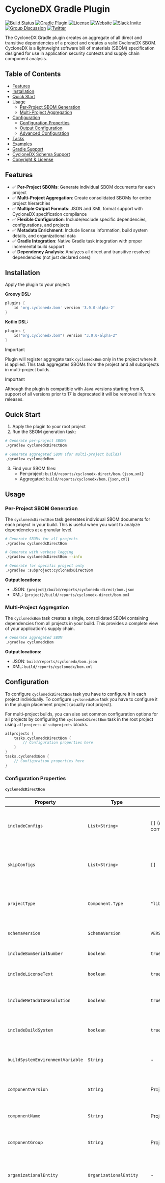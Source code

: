 # CycloneDX Gradle Plugin

[![Build Status](https://github.com/CycloneDX/cyclonedx-gradle-plugin/workflows/Build%20CI/badge.svg)](https://github.com/CycloneDX/cyclonedx-gradle-plugin/actions?workflow=Build+CI)
[![Gradle Plugin](https://img.shields.io/maven-metadata/v?label=Gradle%20Plugin&metadataUrl=https%3A%2F%2Fplugins.gradle.org%2Fm2%2Forg%2Fcyclonedx%2Fbom%2Forg.cyclonedx.bom.gradle.plugin%2Fmaven-metadata.xml)](https://plugins.gradle.org/plugin/org.cyclonedx.bom)
[![License](https://img.shields.io/badge/license-Apache%202.0-brightgreen.svg)](LICENSE)
[![Website](https://img.shields.io/badge/https://-cyclonedx.org-blue.svg)](https://cyclonedx.org/)
[![Slack Invite](https://img.shields.io/badge/Slack-Join-blue?logo=slack&labelColor=393939)](https://cyclonedx.org/slack/invite)
[![Group Discussion](https://img.shields.io/badge/discussion-groups.io-blue.svg)](https://groups.io/g/CycloneDX)
[![Twitter](https://img.shields.io/twitter/url/http/shields.io.svg?style=social&label=Follow)](https://twitter.com/CycloneDX_Spec)

The CycloneDX Gradle plugin creates an aggregate of all direct and transitive dependencies of a project
and creates a valid CycloneDX SBOM. CycloneDX is a lightweight software bill of materials
(SBOM) specification designed for use in application security contexts and supply chain component analysis.

## Table of Contents

- [Features](#features)
- [Installation](#installation)
- [Quick Start](#quick-start)
- [Usage](#usage)
    - [Per-Project SBOM Generation](#per-project-sbom-generation)
    - [Multi-Project Aggregation](#multi-project-aggregation)
- [Configuration](#configuration)
    - [Configuration Properties](#configuration-properties)
    - [Output Configuration](#output-configuration)
    - [Advanced Configuration](#advanced-configuration)
- [Tasks](#tasks)
- [Examples](#examples)
- [Gradle Support](#gradle-support)
- [CycloneDX Schema Support](#cyclonedx-schema-support)
- [Copyright & License](#copyright--license)

## Features

- ✅ **Per-Project SBOMs**: Generate individual SBOM documents for each project
- ✅ **Multi-Project Aggregation**: Create consolidated SBOMs for entire project hierarchies
- ✅ **Multiple Output Formats**: JSON and XML format support with CycloneDX specification compliance
- ✅ **Flexible Configuration**: Include/exclude specific dependencies, configurations, and projects
- ✅ **Metadata Enrichment**: Include license information, build system details, and organizational data
- ✅ **Gradle Integration**: Native Gradle task integration with proper incremental build support
- ✅ **Dependency Analysis**: Analyzes all direct and transitive resolved dependencies (not just declared ones)

## Installation

Apply the plugin to your project:

**Groovy DSL:**

```groovy
plugins {
    id 'org.cyclonedx.bom' version '3.0.0-alpha-2'
}
```

**Kotlin DSL:**

```kotlin
plugins {
    id("org.cyclonedx.bom") version "3.0.0-alpha-2"
}
```

> [!IMPORTANT]
> Plugin will register aggregate task `cyclonedxBom` only in the project where it is applied. This task
> aggregates SBOMs from the project and all subprojects in multi-project builds.

> [!IMPORTANT]
> Although the plugin is compatible with Java versions starting from 8, support of all versions prior to 17 is
> deprecated it will be removed in future releases.

## Quick Start

1. Apply the plugin to your root project
2. Run the SBOM generation task:

```bash
# Generate per-project SBOMs
./gradlew cyclonedxDirectBom

# Generate aggregated SBOM (for multi-project builds)
./gradlew cyclonedxBom
```

3. Find your SBOM files:
    - Per-project: `build/reports/cyclonedx-direct/bom.{json,xml}`
    - Aggregated: `build/reports/cyclonedx/bom.{json,xml}`

## Usage

### Per-Project SBOM Generation

The `cyclonedxDirectBom` task generates individual SBOM documents for each project in your build. This is useful when
you want
to analyze dependencies at a granular level.

```bash
# Generate SBOMs for all projects
./gradlew cyclonedxDirectBom

# Generate with verbose logging
./gradlew cyclonedxDirectBom --info

# Generate for specific project only
./gradlew :subproject:cyclonedxDirectBom
```

**Output locations:**

- JSON: `{project}/build/reports/cyclonedx-direct/bom.json`
- XML: `{project}/build/reports/cyclonedx-direct/bom.xml`

### Multi-Project Aggregation

The `cyclonedxBom` task creates a single, consolidated SBOM containing dependencies from all projects in your
build. This provides a complete view of your application's supply chain.

```bash
# Generate aggregated SBOM
./gradlew cyclonedxBom
```

**Output locations:**

- JSON: `build/reports/cyclonedx/bom.json`
- XML: `build/reports/cyclonedx/bom.xml`

## Configuration

To configure `cyclonedxDirectBom` task you have to configure it in each project individually. To configure
`cyclonedxBom` task you have to configure it in the plugin placement project (usually root project).

For multi-project builds, you can also set common configuration options for all projects by configuring the
`cyclonedxDirectBom` task in the root project using `allprojects` or `subprojects` blocks.
```kotlin
allprojects {
    tasks.cyclonedxDirectBom {
        // Configuration properties here
    }
}
tasks.cyclonedxBom {
    // Configuration properties here
}
```

### Configuration Properties

#### `cyclonedxDirectBom`

| Property                         | Type                      | Default                   | Description                                                                        |
|----------------------------------|---------------------------|---------------------------|------------------------------------------------------------------------------------|
| `includeConfigs`                 | `List<String>`            | `[]` (all configurations) | Configurations to include in SBOM generation. Supports regex patterns              |
| `skipConfigs`                    | `List<String>`            | `[]`                      | Configurations to exclude from SBOM generation. Supports regex patterns            |
| `projectType`                    | `Component.Type`          | `"library"`               | Type of project (`"application"`, `"library"`, `"framework"`, `"container"`, etc.) |
| `schemaVersion`                  | `SchemaVersion`           | `VERSION_16`              | CycloneDX schema version to use                                                    |
| `includeBomSerialNumber`         | `boolean`                 | `true`                    | Include unique BOM serial number                                                   |
| `includeLicenseText`             | `boolean`                 | `true`                    | Include full license text in components                                            |
| `includeMetadataResolution`      | `boolean`                 | `true`                    | Include complete metadata resolution for components                                |
| `includeBuildSystem`             | `boolean`                 | `true`                    | Include build system URL from CI environment                                       |
| `buildSystemEnvironmentVariable` | `String`                  | -                         | Custom environment variable for build system URL                                   |
| `componentVersion`               | `String`                  | Project version           | Override the main component version                                                |
| `componentName`                  | `String`                  | Project name              | Override the main component name                                                   |
| `componentGroup`                 | `String`                  | Project group             | Override the main component group                                                  |
| `organizationalEntity`           | `OrganizationalEntity`    | -                         | Organizational metadata for the project, including name, URLs, and contacts        |
| `externalReferences`             | `List<ExternalReference>` | Git remote URL            | External references for the project, such as documentation or issue trackers       |
| `licenseChoice`                  | `LicenseChoice`           | -                         | License information for the main component                                         |

#### `cyclonedxBom`

| Property                         | Type                      | Default                   | Description                                                                        |
|----------------------------------|---------------------------|---------------------------|------------------------------------------------------------------------------------|
| `projectType`                    | `Component.Type`          | `"library"`               | Type of project (`"application"`, `"library"`, `"framework"`, `"container"`, etc.) |
| `schemaVersion`                  | `SchemaVersion`           | `VERSION_16`              | CycloneDX schema version to use                                                    |
| `includeBomSerialNumber`         | `boolean`                 | `true`                    | Include unique BOM serial number                                                   |
| `includeLicenseText`             | `boolean`                 | `true`                    | Include full license text in components                                            |
| `includeBuildSystem`             | `boolean`                 | `true`                    | Include build system URL from CI environment                                       |
| `buildSystemEnvironmentVariable` | `String`                  | -                         | Custom environment variable for build system URL                                   |
| `componentVersion`               | `String`                  | Project version           | Override the main component version                                                |
| `componentName`                  | `String`                  | Project name              | Override the main component name                                                   |
| `componentGroup`                 | `String`                  | Project group             | Override the main component group                                                  |
| `organizationalEntity`           | `OrganizationalEntity`    | -                         | Organizational metadata for the project, including name, URLs, and contacts        |
| `externalReferences`             | `List<ExternalReference>` | Git remote URL            | External references for the project, such as documentation or issue trackers       |
| `licenseChoice`                  | `LicenseChoice`           | -                         | License information for the main component                                         |

### Output Configuration

Configure output files using explicit properties for each task. The plugin supports both JSON and XML formats
simultaneously or individually:

```kotlin
allprojects {
    tasks.cyclonedxDirectBom {
        // Configure JSON output (default: build/reports/cyclonedx/bom.json)
        jsonOutput.set(file("build/reports/cyclonedx/${project.name}-bom.json"))
        // Configure XML output (default: build/reports/cyclonedx/bom.xml)
        xmlOutput.set(file("build/reports/cyclonedx/${project.name}-bom.xml"))
    }
    tasks.cyclonedxBom {
        // Configure JSON output (default: build/reports/cyclonedx-aggregate/bom.json)
        jsonOutput.set(file("build/reports/cyclonedx-aggregate/${project.name}-bom.json"))
        // Configure XML output (default: build/reports/cyclonedx-aggregate/bom.xml)
        xmlOutput.set(file("build/reports/cyclonedx-aggregate/${project.name}-bom.xml"))
    }
}
```

#### Disabling Output Formats

To generate only one format, you can disable the other by unsetting its convention:

```kotlin
tasks.cyclonedxDirectBom {
    // Generate only JSON format
    xmlOutput.unsetConvention()
    // Or generate only XML format
    jsonOutput.unsetConvention()
}
tasks.cyclonedxBom {
    // Generate only JSON format
    xmlOutput.unsetConvention()
    // Or generate only XML format
    jsonOutput.unsetConvention()
}
```

### Advanced Configuration

```kotlin
tasks.cyclonedxDirectBom {
    // Include only runtime dependencies
    includeConfigs = ["runtimeClasspath", "compileClasspath"]

    // Exclude all test-related configurations using regex
    skipConfigs = [".*test.*", ".*Test.*"]

    // Skip specific projects from aggregation
    skipProjects = ["test-utils", "integration-tests"]

    // Set application metadata
    projectType = "application"
    componentName = "my-microservice"
    componentVersion = "2.0.0-SNAPSHOT"

    // Schema configuration
    schemaVersion = org.cyclonedx.model.schema.SchemaVersion.VERSION_16

    // Metadata options
    includeBomSerialNumber = true
    includeLicenseText = true
    includeMetadataResolution = true
    includeBuildSystem = true

    // Custom build system URL template
    buildSystemEnvironmentVariable = '${CI_PIPELINE_URL}/jobs/${CI_JOB_ID}'

    // Custom output locations
    jsonOutput = file("build/reports/sbom/${project.name}-sbom.json")
    xmlOutput = file("build/reports/sbom/${project.name}-sbom.xml")
}
```

## Tasks

| Task                 | Description                                        | Scope                    | Type                     | Output Location                   |
|----------------------|----------------------------------------------------|--------------------------|--------------------------|-----------------------------------|
| `cyclonedxDirectBom` | Generates per-project SBOM documents               | Individual projects      | `CyclonedxDirectTask`    | `build/reports/cyclonedx-direct/` |
| `cyclonedxBom`       | Generates aggregated SBOM for multi-project builds | Entire project hierarchy | `CyclonedxAggregateTask` | `build/reports/cyclonedx/`        |

Both tasks support:

- Incremental builds
- Parallel execution
- Configuration cache
- Build cache

## Examples

#### Simple Java Application

```kotlin
plugins {
    id("org.cyclonedx.bom") version "3.0.0-alpha-2"
    id("application")
}

tasks.cyclonedxDirectBom {
    projectType = "application"
    includeConfigs = listOf("runtimeClasspath")
}
```

#### Multi-Project with Filtering

Root `/build.gradle.kts`:

```kotlin
plugins {
    id("org.cyclonedx.bom") version "3.0.0-alpha-2"
}

allprojects {
    tasks.cyclonedxDirectBom {
        // Include only production dependencies
        includeConfigs = listOf("runtimeClasspath", "compileClasspath")
        skipConfigs = listOf("testRuntimeClasspath", "testCompileClasspath")

        // Application metadata
        projectType = "application"
        componentGroup = "com.example"

        // Enable build system tracking
        includeBuildSystem = true
    }
}
tasks.cyclonedxBom {
    // Aggregated SBOM configuration
    projectType = "application"
    componentName = "my-enterprise-app"
    componentVersion = "1.0.0"
    includeBuildSystem = true
}
```

Subproject `/test-utils/build.gradle.kts`:

```kotlin
tasks.cyclonedxDirectBom.enabled = false // Skip SBOM generation for this project
```

#### Organizational Entity

```kotlin
import org.cyclonedx.model.*
import org.cyclonedx.model.schema.*

plugins {
    id("org.cyclonedx.bom") version "3.0.0-alpha-2"
    id("java")
}

tasks.cyclonedxDirectBom {
    // Project configuration
    projectType = "application"
    schemaVersion = SchemaVersion.VERSION_16

    // Component details
    componentName = "acme-payment-service"
    componentVersion = "3.1.0"

    // Dependency filtering
    includeConfigs = listOf("runtimeClasspath", "compileClasspath")
    skipConfigs = listOf(".*test.*", ".*benchmark.*")

    // Metadata options
    includeBomSerialNumber = true
    includeLicenseText = true
    includeMetadataResolution = true
    includeBuildSystem = true
    buildSystemEnvironmentVariable = "\${BUILD_URL}"

    // Organizational metadata
    organizationalEntity = OrganizationalEntity().apply {
        name = "ACME Corporation"
        urls = listOf("https://www.acme.com", "https://security.acme.com")
        addContact(OrganizationalContact().apply {
            name = "Security Team"
            email = "security@acme.com"
            phone = "+1-555-SECURITY"
        })
    }
}
```

#### External Reference Example

```kotlin
import org.cyclonedx.model.*

plugins {
    id("org.cyclonedx.bom") version "3.0.0-alpha-2"
    id("java")
}

tasks.cyclonedxDirectBom {
    externalReferences = listOf(
        ExternalReference().apply {
            url = "https://cyclonedx.org/"
            type = ExternalReference.Type.WEBSITE
        }
    )
}
```

#### Licenses Example

```kotlin
import org.cyclonedx.model.*

plugins {
    id("org.cyclonedx.bom") version "3.0.0-alpha-2"
    id("java")
}
tasks.cyclonedxDirectBom {
    // Specify licenses for the main component
    licenseChoice = LicenseChoice().apply {
        addLicense(License().apply {
            name = "Apache-2.0"
            url = "https://www.apache.org/licenses/LICENSE-2.0.txt"
        })
    }
}
```

#### CI Metadata Example

```kotlin
plugins {
    id("org.cyclonedx.bom") version "3.0.0-alpha-2"
    id("java")
}

tasks.cyclonedxDirectBom {
    projectType = "application"

    // Dynamic versioning for CI/CD
    componentVersion = System.getenv("BUILD_VERSION") ?: project.version.toString()

    // Build system integration
    includeBuildSystem = true
    buildSystemEnvironmentVariable = "\${BUILD_URL}"

    // Conditional configuration based on environment
    if (System.getenv("CI") == "true") {
        // CI environment - include all runtime dependencies
        includeConfigs = listOf("runtimeClasspath", "compileClasspath")
        skipConfigs = listOf("testRuntimeClasspath")
    } else {
        // Local development - lighter analysis
        includeConfigs = listOf("runtimeClasspath")
    }
}

tasks.cyclonedxBom {
    // Timestamped output artifacts (WARNING: will disable Gradle cache)
    jsonOutput = file("build/artifacts/sbom-${Instant.now()}.json")
    xmlOutput.unsetConvention()
}
```

For detailed metadata structure information, refer to
the [CycloneDX specification](https://cyclonedx.org/docs/1.6/json/#metadata).

## Gradle Support

The following table provides information on the version of this Gradle plugin, the Gradle version supported.

| Version | Gradle Version |
|---------|----------------|
| 3.0.x   | Gradle 8.4+    |
| 2.x.x   | Gradle 8.0+    |
| 1.x.x   | Gradle <8.0    |

## CycloneDX Schema Support

The following table provides information on the version of this Gradle plugin, the CycloneDX schema version supported,
as well as the output format options. Use the latest possible version of this plugin that is the compatible with
the CycloneDX version supported by the target system.

| Version | Schema Version | Format(s) |
|---------|----------------|-----------|
| 3.x.x   | CycloneDX v1.6 | XML/JSON  |
| 2.x.x   | CycloneDX v1.6 | XML/JSON  |
| 1.10.x  | CycloneDX v1.6 | XML/JSON  |
| 1.9.x   | CycloneDX v1.6 | XML/JSON  |
| 1.8.x   | CycloneDX v1.5 | XML/JSON  |
| 1.7.x   | CycloneDX v1.4 | XML/JSON  |
| 1.6.x   | CycloneDX v1.4 | XML/JSON  |
| 1.5.x   | CycloneDX v1.3 | XML/JSON  |
| 1.4.x   | CycloneDX v1.3 | XML/JSON  |
| 1.2.x   | CycloneDX v1.2 | XML/JSON  |
| 1.1.x   | CycloneDX v1.1 | XML       |
| 1.0x    | CycloneDX v1.0 | XML       |

## Copyright & License

CycloneDX Gradle Plugin is Copyright (c) OWASP Foundation. All Rights Reserved.

Permission to modify and redistribute is granted under the terms of the Apache 2.0 license. See the [LICENSE] file for
the full license.

[License]: https://github.com/CycloneDX/cyclonedx-gradle-plugin/blob/master/LICENSE
